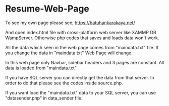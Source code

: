 # Resume-Web-Page
To see my own page please see; https://batuhankarakaya.net/

And open index.html file with cross-platform web server like XAMMP OR WampServer. Otherwise php codes that saves and loads data won't work.

All the data which seen in the web page comes from "maindata.txt" file. If you change the data in "maindata.txt" Web Page will change. 

In this web page only Navbar, sidebar headers and 3 pages are constant. All data is loaded from "maindata.txt".

If you have SQL server you can directly get the data from that server. In order to do that please see the codes inside source.php.

If you want load the "maindata.txt" data to your SQL server, you can use "datasender.php" in data_sender file.
